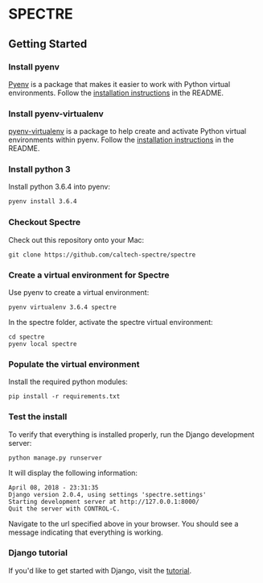 # SPECTRE

## Getting Started

### Install pyenv

[Pyenv](https://github.com/pyenv/pyenv) is a package that makes it easier to work with Python virtual environments. Follow the [installation instructions](https://github.com/pyenv/pyenv#installation) in the README.

### Install pyenv-virtualenv

[pyenv-virtualenv](https://github.com/pyenv/pyenv-virtualenv) is a package to help create and activate Python virtual environments within pyenv. Follow the [installation instructions](https://github.com/pyenv/pyenv-virtualenv#installation) in the README.

### Install python 3

Install python 3.6.4 into pyenv:

```bash
pyenv install 3.6.4
```


### Checkout Spectre

Check out this repository onto your Mac:

```
git clone https://github.com/caltech-spectre/spectre
```

### Create a virtual environment for Spectre

Use pyenv to create a virtual environment:

```
pyenv virtualenv 3.6.4 spectre
```

In the spectre folder, activate the spectre virtual environment:

```
cd spectre
pyenv local spectre
```

### Populate the virtual environment

Install the required python modules:

```
pip install -r requirements.txt
```

### Test the install

To verify that everything is installed properly, run the Django development server:

```
python manage.py runserver
```

It will display the following information:

```
April 08, 2018 - 23:31:35
Django version 2.0.4, using settings 'spectre.settings'
Starting development server at http://127.0.0.1:8000/
Quit the server with CONTROL-C.
```

Navigate to the url specified above in your browser. You should see a message indicating that everything is working.

### Django tutorial

If you'd like to get started with Django, visit the [tutorial](https://docs.djangoproject.com/en/2.0/intro/tutorial01/).


